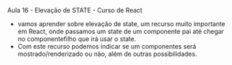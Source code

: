 Aula 16 - Elevação de STATE - Curso de React

  - vamos aprender sobre elevação de state, um recurso muito importante em React, onde passamos um state de um componente pai até chegar no componentefilho que irá usar o state.
  - Com este recurso podemos indicar se um componentes será mostrado/renderizado ou não, além de outras possibilidades.
